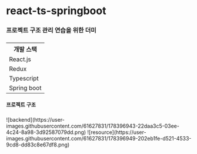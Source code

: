 # react-ts-springboot

<h3>프로젝트 구조 관리 연습을 위한 더미 <h3/>
<table>
  <th>개발 스택</th>
  <tr>
    <td>React.js</td>
  </tr>
  <tr>
    <td>Redux</td>
  </tr>
  <tr>
    <td>Typescript</td>
  </tr>
  <tr>
    <td>Spring boot</td>
  </tr>
  
</table>

<h4>프로젝트 구조</h4>
<h5></h5>
 <img src="https://user-images.githubusercontent.com/61627831/178396948-d172ce98-0078-4743-95e7-765f8a4d91d5.png"/>



<h5></h5>
   <img src="[https://user-images.githubusercontent.com/61627831/178396943-22daa3c5-03ee-4c24-8a98-3d92587079dd.png](https://user-images.githubusercontent.com/61627831/178396943-22daa3c5-03ee-4c24-8a98-3d92587079dd.png)"/>
   <img src="[[/uploads/1848994ad25765da30fa8ef3684c67bc/캡처.PNG](https://user-images.githubusercontent.com/61627831/178396948-d172ce98-0078-4743-95e7-765f8a4d91d5.png)](https://user-images.githubusercontent.com/61627831/178396949-202eb1fe-d521-4533-9cd8-dd83c8e67df8.png)"/>
![backend](https://user-images.githubusercontent.com/61627831/178396943-22daa3c5-03ee-4c24-8a98-3d92587079dd.png)
![resource](https://user-images.githubusercontent.com/61627831/178396949-202eb1fe-d521-4533-9cd8-dd83c8e67df8.png)

